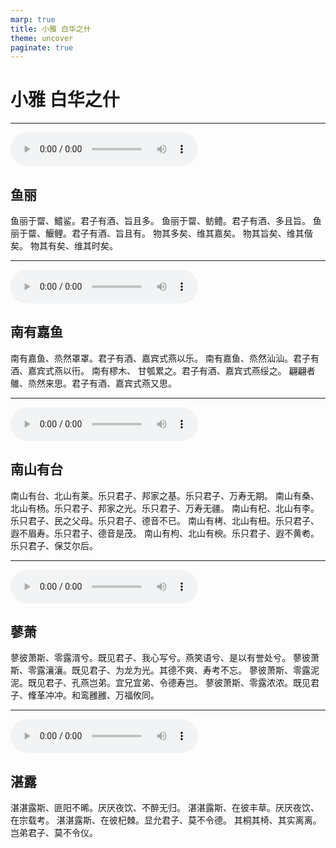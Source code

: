```yaml
---
marp: true
title: 小雅 白华之什
theme: uncover
paginate: true
---
```


# 小雅 白华之什

---

![](assets/audios/17/1.mp3)

## 鱼丽

鱼丽于罶、鱨鲨。君子有酒、旨且多。
鱼丽于罶、鲂鳢。君子有酒、多且旨。
鱼丽于罶、鰋鲤。君子有酒、旨且有。
物其多矣、维其嘉矣。
物其旨矣、维其偕矣。
物其有矣、维其时矣。

---

![](assets/audios/17/2.mp3)

## 南有嘉鱼

南有嘉鱼、烝然罩罩。君子有酒、嘉宾式燕以乐。
南有嘉鱼、烝然汕汕。君子有酒、嘉宾式燕以衎。
南有樛木、 甘瓠累之。君子有酒、嘉宾式燕绥之。
翩翩者鵻、烝然来思。君子有酒、嘉宾式燕又思。

---

![](assets/audios/17/3.mp3)

## 南山有台

南山有台、北山有莱。乐只君子、邦家之基。乐只君子、万寿无期。
南山有桑、北山有杨。乐只君子、邦家之光。乐只君子、万寿无疆。
南山有杞、北山有李。乐只君子、民之父母。乐只君子、德音不已。
南山有栲、北山有杻。乐只君子、遐不眉寿。乐只君子、德音是茂。
南山有枸、北山有楰。乐只君子、遐不黄耇。乐只君子、保艾尔后。

---

![](assets/audios/17/4.mp3)

## 蓼萧

蓼彼萧斯、零露湑兮。既见君子、我心写兮。燕笑语兮、是以有誉处兮。
蓼彼萧斯、零露瀼瀼。既见君子、为龙为光。其德不爽、寿考不忘。
蓼彼萧斯、零露泥泥。既见君子、孔燕岂弟。宜兄宜弟、令德寿岂。
蓼彼萧斯、零露浓浓。既见君子、鞗革冲冲。和鸾雝雝、万福攸同。

---

![](assets/audios/17/5.mp3)

## 湛露

湛湛露斯、匪阳不晞。厌厌夜饮、不醉无归。
湛湛露斯、在彼丰草。厌厌夜饮、在宗载考。
湛湛露斯、在彼杞棘。显允君子、莫不令德。
其桐其椅、其实离离。岂弟君子、莫不令仪。

